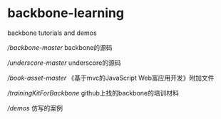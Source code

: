 # backbone-learning
backbone tutorials and demos

*/backbone-master* backbone的源码

*/underscore-master* underscore的源码

*/book-asset-master* 《基于mvc的JavaScript Web富应用开发》附加文件

*/trainingKitForBackbone* github上找的backbone的培训材料

*/demos* 仿写的案例
